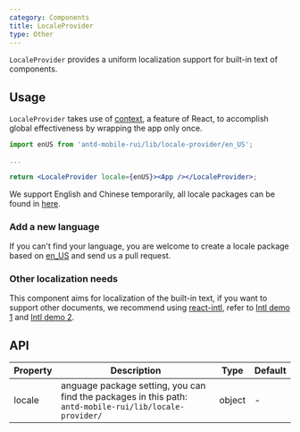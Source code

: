 ```yaml
---
category: Components
title: LocaleProvider
type: Other
---
```


`LocaleProvider` provides a uniform localization support for built-in text of components.

## Usage

`LocaleProvider` takes use of [context](https://facebook.github.io/react/docs/context.html), a feature of React, to accomplish global effectiveness by wrapping the app only once.


```jsx
import enUS from 'antd-mobile-rui/lib/locale-provider/en_US';

...

return <LocaleProvider locale={enUS}><App /></LocaleProvider>;
```

We support English and Chinese temporarily, all locale packages can be found in [here](https://github.com/ant-design/ant-design-mobile/blob/master/components/locale-provider/).

### Add a new language

If you can't find your language, you are welcome to create a locale package based on [en_US]((https://github.com/ant-design/ant-design-mobile/blob/master/components/locale-provider/en_US.tsx)) and send us a pull request.

### Other localization needs

This component aims for localization of the built-in text, if you want to support other documents, we recommend using [react-intl](https://github.com/yahoo/react-intl), refer to [Intl demo 1](http://github.com/ant-design/intl-example) and [Intl demo 2](http://yiminghe.me/learning-react/examples/react-intl.html?locale=en-US).

## API

| Property    | Description           | Type              | Default        |
|--------|----------------|------------------|--------------|
| locale | anguage package setting, you can find the packages in this path: `antd-mobile-rui/lib/locale-provider/` | object | - |

